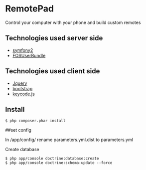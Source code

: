 # RemotePad

Control your computer with your phone and build custom remotes

## Technologies used server side

* [symfony2](http://symfony.com/)
* [FOSUserBundle](https://github.com/FriendsOfSymfony/FOSUserBundle)

## Technologies used client side
* [Jquery](http://jquery.com/)
* [bootstrap](http://twitter.github.io/bootstrap/)
* [keycode.js](http://jonathan.tang.name/code/js_keycode)

## Install

```shell
$ php composer.phar install
```

##set config

In /app/config/ rename parameters.yml.dist to parameters.yml

Create database
```shell
$ php app/console doctrine:database:create
$ php app/console doctrine:schema:update --force
```
